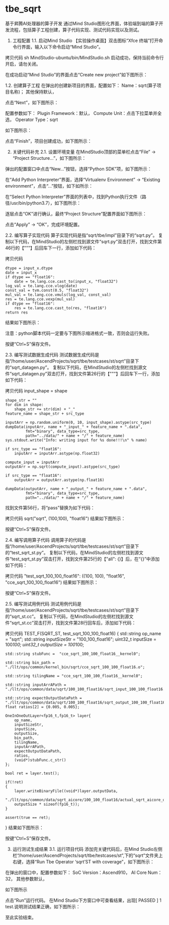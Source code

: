 # tbe_sqrt
基于昇腾AI处理器的算子开发
通过Mind Studio图形化界面，体验端到端的算子开发流程，包括算子工程创建，算子代码实现、测试代码实现以及测试。
1. 工程配置
1.1. 启动Mind Studio
【实验操作桌面】双击图标“Xfce 终端”打开命令行界面，输入以下命令启动“Mind Studio”。

拷贝代码
sh MindStudio-ubuntu/bin/MindStudio.sh
启动成功，保持当前命令行开启，请勿关闭。

在成功启动“Mind Studio”的界面点击“Create new project”如下图所示：


1.2. 创建算子工程
在弹出的创建新项目的界面，配置如下：
Name：sqrt(算子项目名称)；
其他保持默认，

点击“Next”，如下图所示：


配置参数如下：
Plugin Framework：默认，
Compute Unit：点击下拉菜单并全选，
Operator Type：sqrt

如下图所示：


点击“Finish”，项目创建成功，如下图所示：


2. 关键代码补充
2.1. 设置环境变量
在MindStudio顶部的菜单栏点击“File” -> “Project Structure…”，如下图所示：


弹出的配置窗口中点击“New...”按钮，选择“Python SDK”项，如下图所示：


在“Add Python Interpreter”界面，选择“Virtualenv Environment” -> “Existing environment”，点击“...”按钮，如下如所示：


在“Select Python Interpreter”界面的列表中，找到Python执行文件（路径/usr/bin/python3.7），如下图所示：


逐层点击“OK”进行确认，最终“Project Structure”配置界面如下图所示：


点击“Apply” -> “OK”，完成环境配置。

2.2. 编写算子实现代码
算子实现代码是指“sqrt/tbe/impl”目录下的“sqrt.py”。
复制以下代码，在MindStudio的左侧栏找到源文件“sqrt.py”双击打开，找到文件第46行的【"""】后回车下一行，添加如下代码：

拷贝代码
    
    dtype = input_x.dtype
    date = input_x
    if dtype == "float16":
        date = te.lang.cce.cast_to(input_x, "float32")
    log_val = te.lang.cce.vlog(date)
    const_val = tvm.const(0.5, "float32")
    mul_val = te.lang.cce.vmuls(log_val, const_val)
    res = te.lang.cce.vexp(mul_val)
    if dtype == "float16":
        res = te.lang.cce.cast_to(res, "float16")
    return res
结果如下图所示：

注意：python脚本代码一定要与下图所示缩进格式一致，否则会运行失败。


按键“Ctrl+S”保存文件。

2.3. 编写测试数据生成代码
测试数据生成代码是指“/home/user/AscendProjects/sqrt/tbe/testcases/st/sqrt”目录下的“sqrt_datagen.py”。
复制以下代码，在MindStudio的左侧栏找到源文件“sqrt_datagen.py”双击打开，找到文件第26行的【"""】后回车下一行，添加如下代码：

拷贝代码
input_shape = shape

    shape_str = ""
    for dim in shape:
        shape_str += str(dim) + "_"
    feature_name = shape_str + src_type

    inputArr = np.random.uniform(0, 10, input_shape).astype(src_type)
    dumpData(inputArr, name + "_input_" + feature_name + ".data",
             fmt="binary", data_type=src_type,
             path="../data/" + name + "/" + feature_name)
    sys.stdout.write("Info: writing input for %s done!!!\n" % name)

    if src_type == "float16":
        inputArr = inputArr.astype(np.float32)

    compute_input = inputArr
    outputArr = np.sqrt(compute_input).astype(src_type)

    if src_type == "float16":
        outputArr = outputArr.astype(np.float16)

    dumpData(outputArr, name + "_output_" + feature_name + ".data",
             fmt="binary", data_type=src_type,
             path="../data/" + name + "/" + feature_name)
找到文件第56行，将“pass”替换为如下代码：

拷贝代码
sqrt("sqrt", (100,100), "float16")
结果如下图所示：


按键“Ctrl+S”保存文件。

2.4. 编写调用算子代码
调用算子的代码是指“/home/user/AscendProjects/sqrt/tbe/testcases/st/sqrt”目录下的“test_sqrt_st.py”。
复制以下代码，在MindStudio的左侧栏找到源文件“test_sqrt_st.py”双击打开，找到文件第25行的【"all": {}】后，在“{}”中添加如下代码：

拷贝代码
"test_sqrt_100_100_float16": ((100, 100), "float16", "cce_sqrt_100_100_float16")
结果如下图所示：


按键“Ctrl+S”保存文件。

2.5. 编写测试用例代码
测试用例代码是指“/home/user/AscendProjects/sqrt/tbe/testcases/st/sqrt”目录下的“sqrt_st.cc”。
复制以下代码，在MindStudio的左侧栏找到源文件“sqrt_st.cc”双击打开，找到文件第28行回车后，添加如下代码：

拷贝代码
TEST_F(SQRT_ST, test_sqrt_100_100_float16) {
    std::string op_name = "sqrt";
    std::string inputSizeStr = "100_100_float16";
    uint32_t inputSize = 100*100;
    uint32_t outputSize = 100*100;

    std::string stubFunc =  "cce_sqrt_100_100_float16__kernel0";

    std::string bin_path = "./llt/ops/common/kernel_bin/sqrt/cce_sqrt_100_100_float16.o";

    std::string tilingName = "cce_sqrt_100_100_float16__kernel0";

    std::string inputArrAPath = "./llt/ops/common/data/sqrt/100_100_float16/sqrt_input_100_100_float16.data";

    std::string expectOutputDataPath = "./llt/ops/common/data/sqrt/100_100_float16/sqrt_output_100_100_float16.data";
    float ratios[2] = {0.005, 0.005};

    OneInOneOutLayer<fp16_t,fp16_t> layer{
        op_name,
        inputSizeStr,
        inputSize,
        outputSize,
        bin_path,
        tilingName,
        inputArrAPath,
        expectOutputDataPath,
        ratios,
        (void*)stubFunc.c_str()
    };

    bool ret = layer.test();

    if(!ret)
    {
        layer.writeBinaryFile((void*)layer.outputData,
        "./llt/ops/common/data/sqrt_aicore/100_100_float16/actual_sqrt_aicore_output_100_100_float16.data",
        outputSize * sizeof(fp16_t));
    }

    assert(true == ret);
}
结果如下图所示：


按键“Ctrl+S”保存文件。

3. 运行测试生成结果
3.1. 运行项目代码
添加完关键代码后，在Mind Studio左侧栏“/home/user/AscendProjects/sqrt/tbe/testcases/st”,下的“sqrt”文件夹上右键，选择“Run Tbe Operator ‘sqrt’ST with coverage”，如下图所示：


在弹出的窗口中，配置参数如下：
SoC Version：Ascend910，
AI Core Num：32，
其他参数默认，

如下图所示


点击“Run”运行代码。
在Mind Studio下方窗口中可查看结果，出现[ PASSED ] 1 test.说明测试结果正确，如下图所示：


至此实验结束。
